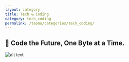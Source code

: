 ```yaml
---
layout: category
title: Tech & Coding
category: tech_coding
permalink: /taomu/categories/tech_coding/
---
```

## 📐 Code the Future, One Byte at a Time.

![alt text](image-1.png)